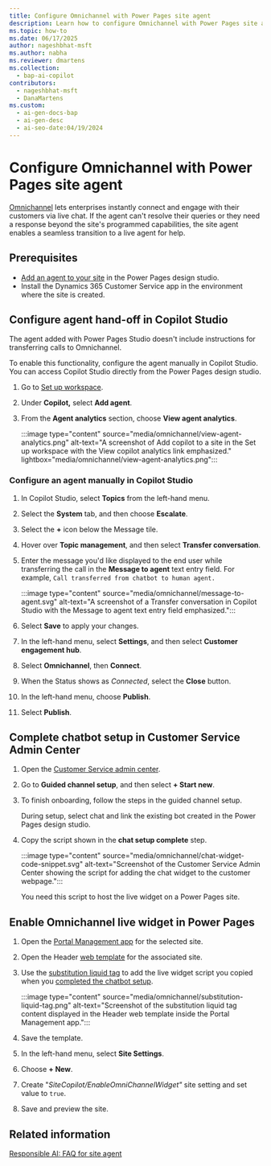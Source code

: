 ```yaml
---
title: Configure Omnichannel with Power Pages site agent
description: Learn how to configure Omnichannel with Power Pages site agent for seamless live agent escalation.
ms.topic: how-to
ms.date: 06/17/2025
author: nageshbhat-msft
ms.author: nabha
ms.reviewer: dmartens
ms.collection:
  - bap-ai-copilot
contributors:
  - nageshbhat-msft
  - DanaMartens
ms.custom:
  - ai-gen-docs-bap
  - ai-gen-desc
  - ai-seo-date:04/19/2024
---
```

# Configure Omnichannel with Power Pages site agent

[Omnichannel](/dynamics365/customer-service/implement/introduction-omnichannel) lets enterprises instantly connect and engage with their customers via live chat. If the agent can't resolve their queries or they need a response beyond the site's programmed capabilities, the site agent enables a seamless transition to a live agent for help.

## Prerequisites

- [Add an agent to your site](../getting-started/enable-agent.md#add-an-agent) in the Power Pages design studio.
- Install the Dynamics 365 Customer Service app in the environment where the site is created.

## Configure agent hand-off in Copilot Studio

The agent added with Power Pages Studio doesn't include instructions for transferring calls to Omnichannel.

To enable this functionality, configure the agent manually in Copilot Studio. You can access Copilot Studio directly from the Power Pages design studio.

1. Go to [Set up workspace](setup-workspace.md).
1. Under **Copilot,** select **Add agent**.
1. From the **Agent analytics** section, choose **View agent analytics**.

    :::image type="content" source="media/omnichannel/view-agent-analytics.png" alt-text="A screenshot of Add copilot to a site in the Set up workspace with the View copilot analytics link emphasized." lightbox="media/omnichannel/view-agent-analytics.png":::

### Configure an agent manually in Copilot Studio

1. In Copilot Studio, select **Topics** from the left-hand menu.
1. Select the **System** tab, and then choose **Escalate**.
1. Select  the **+** icon below the Message tile.
1. Hover over **Topic management**, and then select **Transfer conversation**.
1. Enter the message you'd like displayed to the end user while transferring the call in the **Message to agent** text entry field. For example, `Call transferred from chatbot to human agent.`

    :::image type="content" source="media/omnichannel/message-to-agent.svg" alt-text="A screenshot of a Transfer conversation in Copilot Studio with the Message to agent text entry field emphasized.":::

1. Select **Save** to apply your changes.
1. In the left-hand menu, select **Settings**, and then select **Customer engagement hub**.
1. Select **Omnichannel**, then **Connect**.
1. When the Status shows as *Connected*, select the **Close** button.
1. In the left-hand menu, choose **Publish**.
1. Select **Publish**.

## Complete chatbot setup in Customer Service Admin Center

1. Open the [Customer Service admin center](/dynamics365/customer-service/implement/cs-admin-center).

1. Go to **Guided channel setup**, and then select **+ Start new**.

1. To finish onboarding, follow the steps in the guided channel setup.

    During setup, select chat and link the existing bot created in the Power Pages design studio.

1. Copy the script shown in the **chat setup complete** step.

    :::image type="content" source="media/omnichannel/chat-widget-code-snippet.svg" alt-text="Screenshot of the Customer Service Admin Center showing the script for adding the chat widget to the customer webpage.":::

    You need this script to host the live widget on a Power Pages site.

## Enable Omnichannel live widget in Power Pages

1. Open the [Portal Management app](portal-management-app.md) for the selected site.
1. Open the Header [web template](web-templates.md) for the associated site.
1. Use the [substitution liquid tag](liquid/template-tags.md#substitution) to add the live widget script you copied when you [completed the chatbot setup](#complete-chatbot-setup-in-customer-service-admin-center).

    :::image type="content" source="media/omnichannel/substitution-liquid-tag.png" alt-text="Screenshot of the substitution liquid tag content displayed in the Header web template inside the Portal Management app.":::

1. Save the template.
1. In the left-hand menu, select **Site Settings**.
1. Choose **+ New**.
1. Create "*SiteCopilot/EnableOmniChannelWidget"* site setting and set value to `true`.
1. Save and preview the site.

## Related information

[Responsible AI: FAQ for site agent](../faqs-site-agent.md)